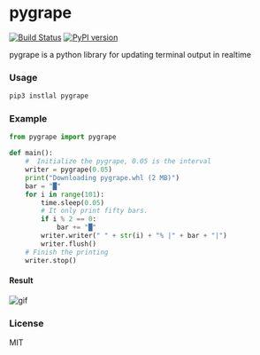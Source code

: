 # pygrape
[![Build Status](https://travis-ci.org/Leviathan1995/pygrape.svg?branch=master)](https://travis-ci.org/Leviathan1995/pygrape)
[![PyPI version](https://badge.fury.io/py/pygrape.svg)](https://badge.fury.io/py/pygrape)

pygrape is a python library for updating terminal output in realtime



### Usage

```python
pip3 instlal pygrape
```

### Example

```python
from pygrape import pygrape

def main():
    #  Initialize the pygrape, 0.05 is the interval
    writer = pygrape(0.05)
    print("Downloading pygrape.whl (2 MB)")
    bar = "█"
    for i in range(101):
        time.sleep(0.05)
        # It only print fifty bars.
        if i % 2 == 0:
            bar += "█"
        writer.writer(" " + str(i) + "% |" + bar + "|")
        writer.flush()
    # Finish the printing
    writer.stop()
```

#### Result

![gif](https://github.com/Leviathan1995/pygrape/blob/master/doc/HD.gif)

### License

MIT

